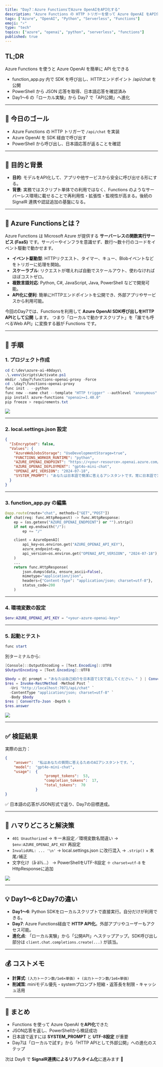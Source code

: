 ```yaml
---
title: "Day7：Azure FunctionsでAzure OpenAIをAPI化する"
description: "Azure Functions の HTTP トリガーを使って Azure OpenAI をAPI化し、PowerShellから日本語応答を確認する手順をまとめました。"
tags: ["Azure", "OpenAI", "Python", "Serverless", "Functions"]
emoji: "⚡"
type: "tech"
topics: ["azure", "openai", "python", "serverless", "functions"]
published: true
---
```


## TL;DR
Azure Functions を使うと Azure OpenAI を簡単に API 化できる
- function_app.py 内で SDK を呼び出し、HTTPエンドポイント /api/chat を公開
- PowerShell から JSON 応答を取得、日本語応答を確認済み
- Day1〜6 の「ローカル実験」から Day7 で「API公開」へ進化

---

## 🧭 今日のゴール
- Azure Functions の HTTP トリガーで `/api/chat` を実装
- Azure OpenAI を SDK 経由で呼び出す
- PowerShell から呼び出し、日本語応答が返ることを確認

---

## 🎯 目的と背景
- **目的**: モデルをAPI化して、アプリや他サービスから安全に呼び出せる形にする。  
- **背景**: 実務ではスクリプト単体での利用ではなく、Functions のようなサーバーレス環境に載せることで再利用性・拡張性・監視性が高まる。後続の SignalR 連携や認証追加の基盤になる。

---

## 📘 Azure Functionsとは？
Azure Functions は Microsoft Azure が提供する **サーバーレスの関数実行サービス (FaaS)** です。サーバーやインフラを意識せず、数行〜数十行のコードをイベント駆動で動かせます。

- **イベント駆動型**: HTTPリクエスト、タイマー、キュー、Blobイベントなどをトリガーに処理を開始。
- **スケーラブル**: リクエストが増えれば自動でスケールアウト、使わなければほぼコストゼロ。
- **複数言語対応**: Python, C#, JavaScript, Java, PowerShell などで開発可能。
- **API化に便利**: 簡単にHTTPエンドポイントを公開でき、外部アプリやサービスから利用可能。

今回のDay7では、Functionsを利用して **Azure OpenAI SDK呼び出しをHTTP APIとして公開** します。
つまり「ローカルで動かすスクリプト」を「誰でも呼べるWeb API」に変換する器が Functions です。

---

## 🔧 手順

### 1. プロジェクト作成
```powershell
cd C:\dev\azure-ai-40days\
.\.venv\Scripts\Activate.ps1
mkdir .\day7\functions-openai-proxy -Force
cd .\day7\functions-openai-proxy
func init . --python
func new --name chat --template "HTTP trigger" --authlevel "anonymous"
pip install azure-functions "openai>=1.40.0"
pip freeze > requirements.txt
```

![](/images/day7/powershell-init.png) 

---

### 2. local.settings.json 設定
```json
{
  "IsEncrypted": false,
  "Values": {
    "AzureWebJobsStorage": "UseDevelopmentStorage=true",
    "FUNCTIONS_WORKER_RUNTIME": "python",
    "AZURE_OPENAI_ENDPOINT": "https://<your-resource>.openai.azure.com/",
    "AZURE_OPENAI_DEPLOYMENT": "gpt4o-mini-chat",
    "OPENAI_API_VERSION": "2024-07-18",
    "SYSTEM_PROMPT": "あなたは日本語で簡潔に答えるアシスタントです。常に日本語で1文で回答してください。"
  }
}
```

---

### 3. function_app.py の編集
```python
@app.route(route="chat", methods=["GET","POST"])
def chat(req: func.HttpRequest) -> func.HttpResponse:
    ep = (os.getenv("AZURE_OPENAI_ENDPOINT") or "").strip()
    if not ep.endswith("/"):
        ep += "/"

    client = AzureOpenAI(
        api_key=os.environ.get("AZURE_OPENAI_API_KEY"),
        azure_endpoint=ep,
        api_version=os.environ.get("OPENAI_API_VERSION", "2024-07-18"),
    )
    ...
    return func.HttpResponse(
        json.dumps(data, ensure_ascii=False),
        mimetype="application/json",
        headers={"Content-Type": "application/json; charset=utf-8"},
        status_code=200
    )
```

---

### 4. 環境変数の設定
```powershell
$env:AZURE_OPENAI_API_KEY = "<your-azure-openai-key>"
```

---

### 5. 起動とテスト
```powershell
func start
```
別ターミナルから:
```powershell
[Console]::OutputEncoding = [Text.Encoding]::UTF8
$OutputEncoding = [Text.Encoding]::UTF8

$body = @{ prompt = "あなたは自己紹介を日本語で1文で返してください。" } | ConvertTo-Json
$res = Invoke-RestMethod -Method Post `
  -Uri "http://localhost:7071/api/chat" `
  -ContentType "application/json; charset=utf-8" `
  -Body $body
$res | ConvertTo-Json -Depth 6
$res.answer
```

![](/images/day7/powershell-success.png)

---

## ✅ 検証結果
実際の出力：
```json
{
    "answer":  "私はあなたの質問に答えるためのAIアシスタントです。",
    "model":  "gpt4o-mini-chat",
    "usage":  {
                  "prompt_tokens":  53,
                  "completion_tokens":  17,
                  "total_tokens":  70
              }
}
```

✅ 日本語の応答がJSON形式で返り、Day7の目標達成。

---

## 🧯 ハマりどころと解決策
- `401 Unauthorized` → キー未設定／環境変数名間違い → `$env:AZURE_OPENAI_API_KEY` 再設定
- `InvalidURL: ... '\n'` → local.settings.json に改行混入 → `.strip()` + 末尾`/`補正
- 文字化け（å·ä½…） → PowerShellをUTF-8設定 ＋ `charset=utf-8` をHttpResponseに追加

![](images/day7/powershell-error.png)

---

## 💡 Day1〜6とDay7の違い
- **Day1〜6**: Python SDKをローカルスクリプトで直接実行。自分だけが利用できる。  
- **Day7**: Azure Functions経由で **HTTP API化**。外部アプリやユーザーもアクセス可能。  
- **進化点**: 「ローカル実験」から「公開API」へステップアップ。SDK呼び出し部分は `client.chat.completions.create(...)` が該当。  

---

## 💰 コストメモ
- **計算式**: `(入力トークン数/1e6×単価) + (出力トークン数/1e6×単価)`
- **削減策**: miniモデル優先・systemプロンプト短縮・返答長を制限・キャッシュ活用

---

## 🎯 まとめ
- Functions を使って Azure OpenAI を**API化**できた
- JSON応答を返し、PowerShellから検証成功
- 日本語で返すには **SYSTEM_PROMPT** と **UTF-8設定** が重要
- Day7は「ローカルで試す」から「HTTP APIとして外部公開」への進化のステップ

次は Day8 で **SignalR連携によるリアルタイム化**に進みます 🚀

